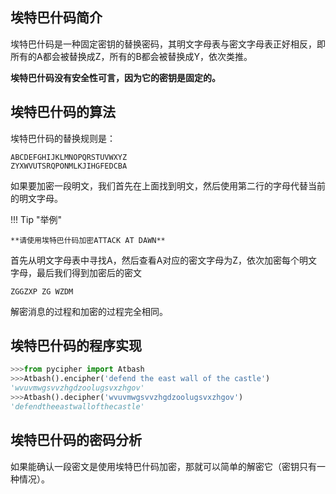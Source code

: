 ## 埃特巴什码简介

埃特巴什码是一种固定密钥的替换密码，其明文字母表与密文字母表正好相反，即所有的A都会被替换成Z，所有的B都会被替换成Y，依次类推。

**埃特巴什码没有安全性可言，因为它的密钥是固定的。**

## 埃特巴什码的算法

埃特巴什码的替换规则是：

```
ABCDEFGHIJKLMNOPQRSTUVWXYZ
ZYXWVUTSRQPONMLKJIHGFEDCBA
```
如果要加密一段明文，我们首先在上面找到明文，然后使用第二行的字母代替当前的明文字母。

!!! Tip "举例"

	**请使用埃特巴什码加密ATTACK AT DAWN**

首先从明文字母表中寻找A，然后查看A对应的密文字母为Z，依次加密每个明文字母，最后我们得到加密后的密文

```
ZGGZXP ZG WZDM
```

解密消息的过程和加密的过程完全相同。

## 埃特巴什码的程序实现

```python
>>>from pycipher import Atbash
>>>Atbash().encipher('defend the east wall of the castle')
'wvuvmwgsvvzhgdzoolugsvxzhgov'
>>>Atbash().decipher('wvuvmwgsvvzhgdzoolugsvxzhgov')
'defendtheeastwallofthecastle'
```

## 埃特巴什码的密码分析

如果能确认一段密文是使用埃特巴什码加密，那就可以简单的解密它（密钥只有一种情况）。

